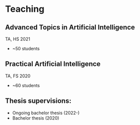 # Teaching
## Advanced Topics in Artificial Intelligence
TA,  HS 2021
* ~50 students

## Practical Artificial Intelligence 
TA, FS 2020
* ~60 students

## Thesis supervisions:
- Ongoing bachelor thesis (2022-)
- Bachelor thesis (2020)
